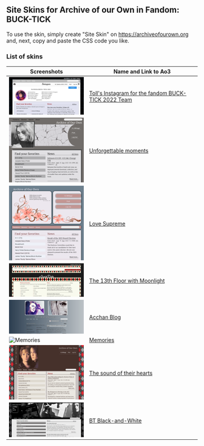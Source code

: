 ## Site Skins for Archive of our Own in Fandom: BUCK-TICK
To use the skin, simply create "Site Skin" on https://archiveofourown.org and, next, copy and paste the CSS code you like.

### List of skins
| Screenshots | Name and Link to Ao3 |
| --- | --- |
| ![Toll's Instagram](https://github.com/Ao3SiteSkins/BT-skins/blob/main/Screenshots/TollInstagram.png "Toll's Instagram") | <a href="https://archiveofourown.org/works/40486068">Toll's Instagram for the fandom BUCK-TICK 2022 Team</a> |
| ![Unforgettable moments](https://github.com/Ao3SiteSkins/BT-skins/blob/main/Screenshots/Unforgettablemoments.png "Unforgettable moments") | <a href="https://archiveofourown.org/works/49105678">Unforgettable moments</a> |
| ![Love Supreme](https://github.com/Ao3SiteSkins/BT-skins/blob/main/Screenshots/LoveSupreme.png "Love Supreme") | <a href="https://archiveofourown.org/works/49105627">Love Supreme</a> |
| ![The 13th Floor with Moonlight](https://github.com/Ao3SiteSkins/BT-skins/blob/main/Screenshots/The13thFloorwithMoonlight.png "The 13th Floor with Moonlight") | <a href="https://archiveofourown.org/works/44920873">The 13th Floor with Moonlight</a> |
| ![Acchan Blog](https://github.com/Ao3SiteSkins/BT-skins/blob/main/Screenshots/AcchanBlog.png "Acchan Blog") | <a href="https://archiveofourown.org/works/44920849">Acchan Blog</a> |
| ![Memories](https://github.com/Ao3SiteSkins/BT-skins/blob/main/Screenshots/Memories.png "Memories") | <a href="https://archiveofourown.org/works/41148864">Memories</a> |
| ![The sound of their hearts](https://github.com/Ao3SiteSkins/BT-skins/blob/main/Screenshots/Thesoundoftheirhearts.png "The sound of their hearts") | <a href="https://archiveofourown.org/works/35143351">The sound of their hearts</a> |
| ![BT Black-and-White](https://github.com/Ao3SiteSkins/BT-skins/blob/main/Screenshots/BTBlack-and-White.png "BT Black-and-White") | <a href="https://archiveofourown.org/works/33749752">BT Black-and-White</a> |


